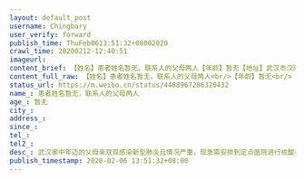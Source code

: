 ```yaml
---
layout: default_post
username: Chingbary
user_verify: forward
publish_time: ThuFeb0613:51:32+08002020
crawl_time: 20200212-12:40:51
imageurl: 
content_brief: 【姓名】患者姓名暂无，联系人的父母两人【年龄】暂无【地址】武汉市汉阳区麒麟路汇福苑B区30栋1单元502【病情描述】武汉家中年迈的父母亲双双感染新型肺炎且情况严重，现急需安排到定点医院进行核酸检测确诊，才有希望排到病床收治。父母亲于1月30号在社区医院初步检测后被安排到汉阳铁路医院进行C ...全文
content_full_raw: 【姓名】患者姓名暂无，联系人的父母两人<br/>【年龄】暂无<br/>【地址】武汉市汉阳区麒麟路汇福苑B区30栋1单元502<br/>【病情描述】武汉家中年迈的父母亲双双感染新型肺炎且情况严重，现急需安排到定点医院进行核酸检测确诊，才有希望排到病床收治。父母亲于1月30号在社区医院初步检测后被安排到汉阳铁路医院进行CT检查，检查结果父母肺部都有感染。<br/>父亲：父亲双肺呈毛玻璃状感染较严重，医生告知八九不离十是感染了新型肺炎，但该医院不是定点医院，无法进行核酸检测确诊，只是开了3天的针和药，让自行在家里隔离，今天（2月2日）父亲病情恶化持续高烧39℃不退，打120被告知要排队等400多号<br/>母亲：母亲赶到社区说明情况要求派车送往医院治疗，被告知只能先登记上报，回家等结果。现在老人情况非常危急，亲人又不在身也没有车辆，实在是走投无路<br/>【联系人和电话】张女士18971657318乐文君18971529610
status_url: https://m.weibo.cn/status/4468967286320432
name_: 患者姓名暂无，联系人的父母两人
age_: 暂无
city_: 
address_: 
since_: 
tel_: 
tel2_: 
desc_: 武汉家中年迈的父母亲双双感染新型肺炎且情况严重，现急需安排到定点医院进行核酸检测确诊，才有希望排到病床收治。父母亲于1月30号在社区医院初步检测后被安排到汉阳铁路医院进行CT检查，检查结果父母肺部都有感染。父亲父亲双肺呈毛玻璃状感染较严重，医生告知八九不离十是感染了新型肺炎，但该医院不是定点医院，无法进行核酸检测确诊，只是开了3天的针和药，让自行在家里隔离，今天（2月2日）父亲病情恶化持续高烧39℃不退，打120被告知要排队等400多号母亲母亲赶到社区说明情况要求派车送往医院治疗，被告知只能先登记上报，回家等结果。现在老人情况非常危急，亲人又不在身也没有车辆，实在是走投无路
publish_timestamp: 2020-02-06 13:51:32+08:00
---
```

